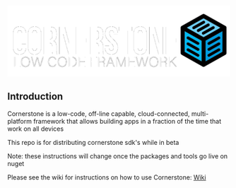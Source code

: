   ![Cornerstone Low-Code Framework Wiki](./images/Cornerstone_Logo_White_On_Black.png)

## Introduction

Cornerstone is a low-code, off-line capable, cloud-connected, multi-platform framework that allows building apps in a fraction of the time that work on all devices

This repo is for distributing cornerstone sdk's while in beta

Note: these instructions will change once the packages and tools go live on nuget

Please see the wiki for instructions on how to use Cornerstone:
[Wiki](https://github.com/AdaptableApps/cornerstone/wiki)